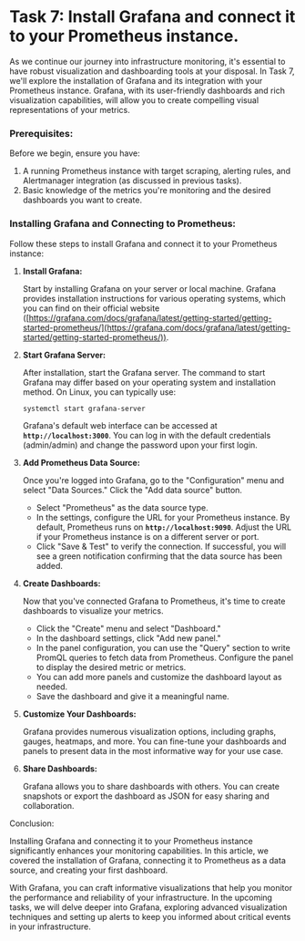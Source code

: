 # Task 7: Install Grafana and connect it to your Prometheus instance.

As we continue our journey into infrastructure monitoring, it's essential to have robust visualization and dashboarding tools at your disposal. In Task 7, we'll explore the installation of Grafana and its integration with your Prometheus instance. Grafana, with its user-friendly dashboards and rich visualization capabilities, will allow you to create compelling visual representations of your metrics.

### **Prerequisites:**

Before we begin, ensure you have:

1. A running Prometheus instance with target scraping, alerting rules, and Alertmanager integration (as discussed in previous tasks).
2. Basic knowledge of the metrics you're monitoring and the desired dashboards you want to create.

### **Installing Grafana and Connecting to Prometheus:**

Follow these steps to install Grafana and connect it to your Prometheus instance:

1. **Install Grafana:**
    
    Start by installing Grafana on your server or local machine. Grafana provides installation instructions for various operating systems, which you can find on their official website ([https://grafana.com/docs/grafana/latest/getting-started/getting-started-prometheus/](https://grafana.com/docs/grafana/latest/getting-started/getting-started-prometheus/)).
    
2. **Start Grafana Server:**
    
    After installation, start the Grafana server. The command to start Grafana may differ based on your operating system and installation method. On Linux, you can typically use:
    
    ```bash
    systemctl start grafana-server
    ```
    
    Grafana's default web interface can be accessed at **`http://localhost:3000`**. You can log in with the default credentials (admin/admin) and change the password upon your first login.
    
3. **Add Prometheus Data Source:**
    
    Once you're logged into Grafana, go to the "Configuration" menu and select "Data Sources." Click the "Add data source" button.
    
    - Select "Prometheus" as the data source type.
    - In the settings, configure the URL for your Prometheus instance. By default, Prometheus runs on **`http://localhost:9090`**. Adjust the URL if your Prometheus instance is on a different server or port.
    - Click "Save & Test" to verify the connection. If successful, you will see a green notification confirming that the data source has been added.
4. **Create Dashboards:**
    
    Now that you've connected Grafana to Prometheus, it's time to create dashboards to visualize your metrics.
    
    - Click the "Create" menu and select "Dashboard."
    - In the dashboard settings, click "Add new panel."
    - In the panel configuration, you can use the "Query" section to write PromQL queries to fetch data from Prometheus. Configure the panel to display the desired metric or metrics.
    - You can add more panels and customize the dashboard layout as needed.
    - Save the dashboard and give it a meaningful name.
5. **Customize Your Dashboards:**
    
    Grafana provides numerous visualization options, including graphs, gauges, heatmaps, and more. You can fine-tune your dashboards and panels to present data in the most informative way for your use case.
    
6. **Share Dashboards:**
    
    Grafana allows you to share dashboards with others. You can create snapshots or export the dashboard as JSON for easy sharing and collaboration.
    

Conclusion:

Installing Grafana and connecting it to your Prometheus instance significantly enhances your monitoring capabilities. In this article, we covered the installation of Grafana, connecting it to Prometheus as a data source, and creating your first dashboard.

With Grafana, you can craft informative visualizations that help you monitor the performance and reliability of your infrastructure. In the upcoming tasks, we will delve deeper into Grafana, exploring advanced visualization techniques and setting up alerts to keep you informed about critical events in your infrastructure.